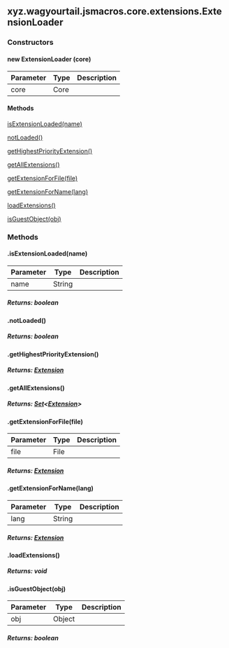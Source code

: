 

xyz.wagyourtail.jsmacros.core.extensions.ExtensionLoader
--------------------------------------------------------

#### 

### Constructors

#### new ExtensionLoader (core)

| Parameter | Type | Description |
|---|---|---|
| core | Core<?, ?> |  |



#### Methods

[isExtensionLoaded(name)](#isExtensionLoaded-String-)


[notLoaded()](#notLoaded-)


[getHighestPriorityExtension()](#getHighestPriorityExtension-)


[getAllExtensions()](#getAllExtensions-)


[getExtensionForFile(file)](#getExtensionForFile-File-)


[getExtensionForName(lang)](#getExtensionForName-String-)


[loadExtensions()](#loadExtensions-)


[isGuestObject(obj)](#isGuestObject-Object-)



### Methods

#### .isExtensionLoaded(name)

| Parameter | Type | Description |
|---|---|---|
| name | String |  |

##### Returns: boolean



#### .notLoaded()


##### Returns: boolean



#### .getHighestPriorityExtension()


##### Returns: [Extension](1.9.2/xyz/wagyourtail/jsmacros/core/extensions/Extension.html)



#### .getAllExtensions()


##### Returns: [Set](https://docs.oracle.com/javase/8/docs/api/index.html?java/util/Set.html)<[Extension](1.9.2/xyz/wagyourtail/jsmacros/core/extensions/Extension.html)>



#### .getExtensionForFile(file)

| Parameter | Type | Description |
|---|---|---|
| file | File |  |

##### Returns: [Extension](1.9.2/xyz/wagyourtail/jsmacros/core/extensions/Extension.html)



#### .getExtensionForName(lang)

| Parameter | Type | Description |
|---|---|---|
| lang | String |  |

##### Returns: [Extension](1.9.2/xyz/wagyourtail/jsmacros/core/extensions/Extension.html)



#### .loadExtensions()


##### Returns: void



#### .isGuestObject(obj)

| Parameter | Type | Description |
|---|---|---|
| obj | Object |  |

##### Returns: boolean




